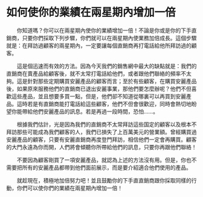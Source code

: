 # 如何使你的業績在兩星期內增加一倍

  你知道嗎？你可以在兩星期內使你的業績增加一倍！不論是你或是你的下手直銷商，只要你們採取下列步驟，你們就可以在兩星期內使業務加倍成長。這個步驟就是：在拜訪過顧客的兩星期內，一定要讓每個直銷商再打電話給他所拜訪過的顧客。

  這是個迅速而有效的方法。因為今天我們的銷售網中最大的缺點就是：我們的直銷商在賣產品給顧客後，就不太常打電話給他們，或者跟他們聯絡的頻率不太夠。這是針對那些定期購買安麗產品的顧客而言；至於有些顧客，在購買安麗產品後，如果原來服務他們的直銷商已退出安麗事業，那他們要怎麼辦呢？他們不但喜歡這些產品，並且想要多買一點，但是，他們卻不知道從哪裏可以再買到安麗產品。這時若是有直銷商能打電話給這些顧客，他們不但會很歡迎，同時會熱切地盼望你能帶給他們安麗產品的訊息。若是再過一段時間，恐怕……。

  根據我們估計，光是因為我們的直銷商不太常拜訪這些国定的顧客以及根本不拜訪那些可能成為我們顧客的人，我們已損失了上百萬美元的營業額。曾經購買過安麗產品的顧客，只要有安麗直銷商再度登門拜訪，相信他們一定會再購買。顧客的大門永遠為你而開，人們將會傾聽你所帶給他們的訊息，只要你再跟他們聯絡！

  不要因為顧客剛買了一項安麗產品，就認為上述的方法沒有用。但是，你也不需要把所有的安麗產品都帶到他們面前展示，而是要介紹適合他們使用的產品。

  就趁現在，積極地加倍努力吧！並且鼓勵你的下手直直銷商跟你採取同樣的行動，你們可以使你們的業績在兩星期內增加一倍！
